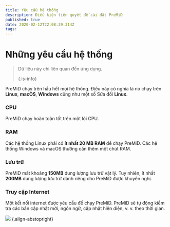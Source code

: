 ```yaml
---
title: Yêu cầu hệ thống
description: Điều kiện tiên quyết để cài đặt PreMiD
published: true
date: 2020-02-12T22:08:39.314Z
tags:
---
```


# Những yêu cầu hệ thống

> Dữ liệu này chỉ liên quan đến ứng dụng. 
> 
> {.is-info}

PreMiD chạy trên hầu hết mọi hệ thống. Điều này có nghĩa là nó chạy trên **Linux**, **macOS**, **Windows** cũng như một số Sửa đổi **Linux**.

### CPU
PreMiD chạy hoàn toàn tốt trên một lõi CPU.

### RAM
Các hệ thống Linux phải có <strong x-id = "1">ít nhất 20 MB RAM</strong> để chạy PreMiD. Các hệ thống Windows và macOS thường cần thêm một chút RAM.

### Lưu trữ
PreMiD mất khoảng <strong x-id = "1">150MB</strong> dung lượng lưu trữ vật lý. Tuy nhiên, ít nhất <strong x-id = "1">200MB</strong> dung lượng lưu trữ dành riêng cho PreMiD được khuyến nghị.

### Truy cập Internet
Một kết nối internet được yêu cầu để chạy PreMiD. PreMiD sẽ tự động kiểm tra các bản cập nhật mới, ngôn ngữ, cập nhật hiện diện, v. v. theo thời gian.

![](https://a.icons8.com/ViUXyjOj/f4tFww/svg.svg) {.align-abstopright}